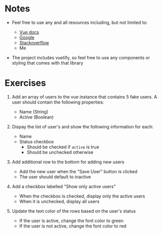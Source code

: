 # Notes

* Feel free to use any and all resources including, but not limited to:
    * [Vue docs](https://vuejs.org/v2/guide/)
    * [Google](https://google.com)
    * [Stackoverflow](https://stackoverflow.com/)
    * Me
    
* The project includes vuetify, so feel free to use any components or styling that comes with that library


# Exercises

1. Add an array of users to the vue instance that contains 5 fake users.  A user should contain the following properties:
    * Name (String)
    * Active (Boolean)
    
2. Dispay the list of user's and show the following information for each:
    * Name
    * Status checkbox
        * Should be checked if `active` is true
        * Should be unchecked otherwise

3. Add additional row to the bottom for adding new users
    * Add the new user when the "Save User" button is clicked
    * The user should default to inactive
       
4. Add a checkbox labelled "Show only active users"
    * When the checkbox is checked, display only the active users
    * When it is unchecked, display all users

5. Update the text color of the rows based on the user's status
    * If the user is active, change the font color to green
    * If the user is not active, change the font color to red
